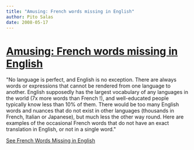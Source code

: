 ```yaml
---
title: "Amusing: French words missing in English"
author: Pito Salas
date: 2008-05-17
---
```

# [Amusing: French words missing in English](None)




"No language is perfect, and English is no exception. There are always words
or expressions that cannot be rendered from one language to another. English
supposedly has the largest vocabulary of any languages in the world (7x more
words than French !), and well-educated people typically know less than 10% of
them. There would be too many English words and nuances that do not exist in
other languages (thousands in French, Italian or Japanese), but much less the
other way round. Here are examples of the occasional French words that do not
have an exact translation in English, or not in a single word."

[See French Words Missing in
English](<http://www.eupedia.com/europe/missing_words_english.shtml>)


